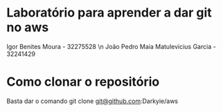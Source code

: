 # Laboratório para aprender a dar git no aws
Igor Benites Moura - 32275528 \n
João Pedro Maia Matulevicius Garcia - 32241429

# Como clonar o repositório
Basta dar o comando git clone git@github.com:Darkyie/aws
